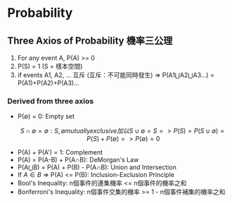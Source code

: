 # Probability

## Three Axios of Probability 機率三公理

1. For any event A, P(A) >= 0
2. P(S) = 1 (S = 樣本空間)
3. if events A1, A2, ... 互斥 (互斥：不可能同時發生) => P(A1⋃A2⋃A3...) = P(A1)+P(A2)+P(A3)...

### Derived from three axios

- P(∅) = 0: Empty set
  ```math
  S \cap ∅ = ∅: S, ∅ mutually exclusive
  加以 S \cup ∅ = S
  => P(S) = P(S \cup ∅) = P(S) + P(∅)
  => P(∅) = 0
  ```
- P(A) + P(A') = 1: Complement
- P(A) = P(A-B) + P(A∩B): DeMorgan's Law
- P(A⋃B) = P(A) + P(B) - P(A∩B): Union and Intersection
- If $A \in B$ => P(A) <= P(B): Inclusion-Exclusion Principle
- Bool's Inequality: n個事件的連集機率 <= n個事件的機率之和
- Bonferroni's Inequality: n個事件交集的機率 >= 1 - n個事件補集的機率之和
  

